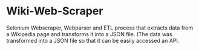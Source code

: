 # Wiki-Web-Scraper
Selenium Webscraper, Webparser and ETL process that extracts data from a Wikipedia page and transforms it into a JSON file. (The data was transformed into a JSON file so that it can be easily accessed an API. 
